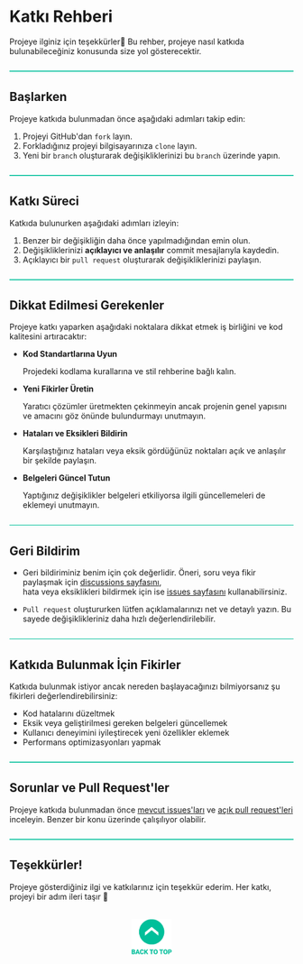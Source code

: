 # Katkı Rehberi 

Projeye ilginiz için teşekkürler🥳 Bu rehber, projeye nasıl katkıda bulunabileceğiniz
konusunda size yol gösterecektir.


![—————————————————————————————————————————————————](./Readme%20Resources/Line.png)

## Başlarken

Projeye katkıda bulunmadan önce aşağıdaki adımları takip edin:

1. Projeyi GitHub'dan `fork` layın.
2. Forkladığınız projeyi bilgisayarınıza `clone` layın.
3. Yeni bir `branch` oluşturarak değişikliklerinizi bu `branch` üzerinde yapın.


![—————————————————————————————————————————————————](./Readme%20Resources/Line.png)

## Katkı Süreci

Katkıda bulunurken aşağıdaki adımları izleyin:

1. Benzer bir değişikliğin daha önce yapılmadığından emin olun.
2. Değişikliklerinizi **açıklayıcı ve anlaşılır** commit mesajlarıyla kaydedin.
3. Açıklayıcı bir `pull request` oluşturarak değişikliklerinizi paylaşın.


![—————————————————————————————————————————————————](./Readme%20Resources/Line.png)

## Dikkat Edilmesi Gerekenler

Projeye katkı yaparken aşağıdaki noktalara dikkat etmek iş birliğini ve kod kalitesini artıracaktır:

- **Kod Standartlarına Uyun**

  Projedeki kodlama kurallarına ve stil rehberine bağlı kalın.

- **Yeni Fikirler Üretin**

  Yaratıcı çözümler üretmekten çekinmeyin ancak projenin genel yapısını ve amacını göz önünde bulundurmayı unutmayın.

- **Hataları ve Eksikleri Bildirin**

  Karşılaştığınız hataları veya eksik gördüğünüz noktaları açık ve anlaşılır bir şekilde paylaşın.

- **Belgeleri Güncel Tutun**

  Yaptığınız değişiklikler belgeleri etkiliyorsa ilgili güncellemeleri de eklemeyi unutmayın.


![—————————————————————————————————————————————————](./Readme%20Resources/Line.png)

## Geri Bildirim

- Geri bildiriminiz benim için çok değerlidir. Öneri, soru veya fikir paylaşmak için
  [discussions sayfasını](https://github.com/mustafatoktas/D_JsonComparerBeautifier/discussions),  
  hata veya eksiklikleri bildirmek için ise
  [issues sayfasını](https://github.com/mustafatoktas/D_JsonComparerBeautifier/issues) kullanabilirsiniz.
  
- `Pull request` oluştururken lütfen açıklamalarınızı net ve detaylı yazın.
  Bu sayede değişiklikleriniz daha hızlı değerlendirilebilir.


![—————————————————————————————————————————————————](./Readme%20Resources/Line.png)

## Katkıda Bulunmak İçin Fikirler

Katkıda bulunmak istiyor ancak nereden başlayacağınızı bilmiyorsanız şu fikirleri değerlendirebilirsiniz:
- Kod hatalarını düzeltmek
- Eksik veya geliştirilmesi gereken belgeleri güncellemek
- Kullanıcı deneyimini iyileştirecek yeni özellikler eklemek
- Performans optimizasyonları yapmak


![—————————————————————————————————————————————————](./Readme%20Resources/Line.png)

## Sorunlar ve Pull Request'ler

Projeye katkıda bulunmadan önce [mevcut issues'ları](https://github.com/mustafatoktas/D_JsonComparerBeautifier/issues) ve
[açık pull request'leri](https://github.com/mustafatoktas/D_JsonComparerBeautifier/pulls) inceleyin. Benzer bir konu üzerinde çalışılıyor olabilir.


![—————————————————————————————————————————————————](./Readme%20Resources/Line.png)

## Teşekkürler!

Projeye gösterdiğiniz ilgi ve katkılarınız için teşekkür ederim. Her katkı, projeyi bir adım ileri taşır 🚀

<br>

<div align="center">
  <a href="#katkı-rehberi"><img src="./Readme Resources/Back to Top.png" alt="Back to Top" height="64"/></a>
</div>
